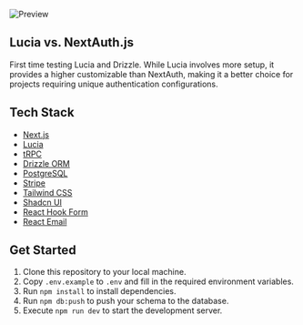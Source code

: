 ![Preview](demo.gif)

## Lucia vs. NextAuth.js

First time testing Lucia and Drizzle. While Lucia involves more setup, it provides a higher customizable than NextAuth, making it a better choice for projects requiring unique authentication configurations.

## Tech Stack

- [Next.js](https://nextjs.org)
- [Lucia](https://lucia-auth.com/)
- [tRPC](https://trpc.io)
- [Drizzle ORM](https://orm.drizzle.team/)
- [PostgreSQL](https://www.postgresql.org/)
- [Stripe](https://stripe.com/)
- [Tailwind CSS](https://tailwindcss.com)
- [Shadcn UI](https://ui.shadcn.com/)
- [React Hook Form](https://www.react-hook-form.com/)
- [React Email](https://react.email/)

## Get Started

1. Clone this repository to your local machine.
2. Copy `.env.example` to `.env` and fill in the required environment variables.
3. Run `npm install` to install dependencies.
4. Run `npm db:push` to push your schema to the database.
5. Execute `npm run dev` to start the development server.

